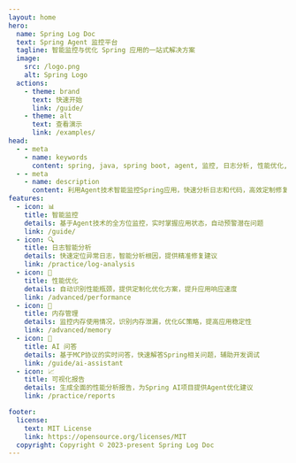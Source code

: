 ```yaml
---
layout: home
hero:
  name: Spring Log Doc
  text: Spring Agent 监控平台
  tagline: 智能监控与优化 Spring 应用的一站式解决方案
  image:
    src: /logo.png
    alt: Spring Logo
  actions:
    - theme: brand
      text: 快速开始
      link: /guide/
    - theme: alt
      text: 查看演示
      link: /examples/
head:
  - - meta
    - name: keywords
      content: spring, java, spring boot, agent, 监控, 日志分析, 性能优化, AI, 智能监控
  - - meta
    - name: description
      content: 利用Agent技术智能监控Spring应用，快速分析日志和代码，高效定制修复方案
features:
  - icon: 📊
    title: 智能监控
    details: 基于Agent技术的全方位监控，实时掌握应用状态，自动预警潜在问题
    link: /guide/
  - icon: 🔍
    title: 日志智能分析
    details: 快速定位异常日志，智能分析根因，提供精准修复建议
    link: /practice/log-analysis
  - icon: 🚀
    title: 性能优化
    details: 自动识别性能瓶颈，提供定制化优化方案，提升应用响应速度
    link: /advanced/performance
  - icon: 💾
    title: 内存管理
    details: 监控内存使用情况，识别内存泄漏，优化GC策略，提高应用稳定性
    link: /advanced/memory
  - icon: 🤖
    title: AI 问答
    details: 基于MCP协议的实时问答，快速解答Spring相关问题，辅助开发调试
    link: /guide/ai-assistant
  - icon: 📈
    title: 可视化报告
    details: 生成全面的性能分析报告，为Spring AI项目提供Agent优化建议
    link: /practice/reports

footer: 
  license:
    text: MIT License
    link: https://opensource.org/licenses/MIT
  copyright: Copyright © 2023-present Spring Log Doc
---
```


<style>
:root {
  --vp-home-hero-name-color: transparent;
  --vp-home-hero-name-background: linear-gradient(120deg, #0ea5e9 30%, #38bdf8);
  --vp-home-hero-image-background-image: linear-gradient(to bottom right, rgba(14, 165, 233, 0.8), rgba(56, 189, 248, 0.8));
  --vp-home-hero-image-filter: blur(72px);
}

.VPFeature {
  transition: transform 0.3s, box-shadow 0.3s;
}

.VPFeature:hover {
  transform: translateY(-5px);
  box-shadow: 0 10px 20px rgba(0, 0, 0, 0.1);
}
</style> 